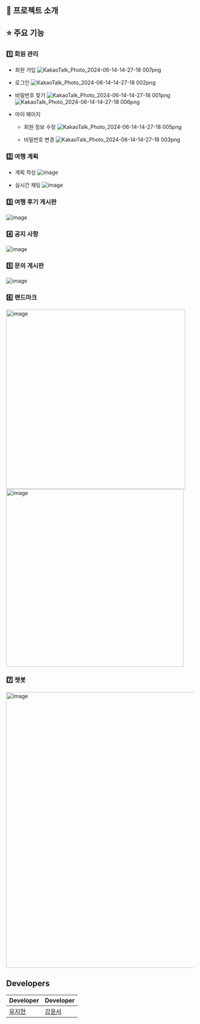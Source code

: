 ## 📄  프로젝트 소개


## ⭐  주요 기능
### 1️⃣ 회원 관리
   + 회원 가입
    ![KakaoTalk_Photo_2024-06-14-14-27-18 007png](https://github.com/zpqmdh/trip_end_to_end_FE/assets/87455115/c9cb41b9-d6c1-4509-9c44-2f65db47486e)

   + 로그인
      ![KakaoTalk_Photo_2024-06-14-14-27-18 002png](https://github.com/zpqmdh/trip_end_to_end_FE/assets/87455115/4c1e1538-b179-4e99-a9dd-fb4bfae20c3c)

   + 비밀번호 찾기
      ![KakaoTalk_Photo_2024-06-14-14-27-18 001png](https://github.com/zpqmdh/trip_end_to_end_FE/assets/87455115/bbc9f93e-b1f6-4c70-92aa-0adfd0b357af)
      ![KakaoTalk_Photo_2024-06-14-14-27-18 006png](https://github.com/zpqmdh/trip_end_to_end_FE/assets/87455115/5a549eaf-2bdd-4a61-9895-0e34ccb31b4e)

   + 마이 페이지
       + 회원 정보 수정
         ![KakaoTalk_Photo_2024-06-14-14-27-18 005png](https://github.com/zpqmdh/trip_end_to_end_FE/assets/87455115/079b5813-9431-4b6f-8144-df23a343fa51)

       + 비밀번호 변경
         ![KakaoTalk_Photo_2024-06-14-14-27-18 003png](https://github.com/zpqmdh/trip_end_to_end_FE/assets/87455115/9b7a65c9-15dc-4df1-9c28-a772abec34a7)


### 2️⃣ 여행 계획
   + 계획 작성
   ![image](https://github.com/zpqmdh/trip_end_to_end_FE/assets/87455115/ac3f6156-b7e9-4d31-92d6-84d889f15274)

   + 실시간 채팅
   ![image](https://github.com/zpqmdh/trip_end_to_end_FE/assets/87455115/df9f35fc-ee3f-4c20-96ee-dae77f0427c6)

### 3️⃣ 여행 후기 게시판
   ![image](https://github.com/zpqmdh/trip_end_to_end_FE/assets/87455115/4f72760f-0fc7-495d-a0d6-baf026126f23)
   
### 4️⃣ 공지 사항
   ![image](https://github.com/zpqmdh/trip_end_to_end_FE/assets/87455115/e7f635f2-411c-419d-ac4b-9c7e8c61aae5)

### 5️⃣ 문의 게시판
   ![image](https://github.com/zpqmdh/trip_end_to_end_FE/assets/87455115/f9bac806-4652-4ddc-90e0-338b7f142152)

### 6️⃣ 랜드마크
   <img width="481" alt="image" src="https://github.com/zpqmdh/trip_end_to_end_FE/assets/87455115/c5d883ab-de9a-4cc4-bf6b-e79ada6286d0">
   <img width="477" alt="image" src="https://github.com/zpqmdh/trip_end_to_end_FE/assets/87455115/34e440f0-88f4-4cf5-a797-1bab1a701c56">

### 7️⃣ 챗봇
  <img width="740" alt="image" src="https://github.com/zpqmdh/trip_end_to_end_FE/assets/87455115/c48241eb-7003-4468-b086-6e510a2d2e20">

## Developers
| Developer | Developer |
| -- | -- |
| [유지현](https://github.com/jihyeon-yu) | [강윤서](https://github.com/zpqmdh) |
